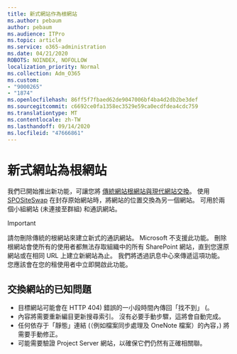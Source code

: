 ```yaml
---
title: 新式網站作為根網站
ms.author: pebaum
author: pebaum
ms.audience: ITPro
ms.topic: article
ms.service: o365-administration
ms.date: 04/21/2020
ROBOTS: NOINDEX, NOFOLLOW
localization_priority: Normal
ms.collection: Adm_O365
ms.custom:
- "9000265"
- "1874"
ms.openlocfilehash: 86ff5f7fbaed62de9047006bf4ba4d2db2be3def
ms.sourcegitcommit: c6692ce0fa1358ec3529e59ca0ecdfdea4cdc759
ms.translationtype: MT
ms.contentlocale: zh-TW
ms.lasthandoff: 09/14/2020
ms.locfileid: "47666861"
---
```

# <a name="modern-site-as-root-site"></a>新式網站為根網站

我們已開始推出新功能，可讓您將 [傳統網站根網站與現代網站交換](https://docs.microsoft.com/sharepoint/modern-root-site)。 使用 [SPOSiteSwap](https://docs.microsoft.com/powershell/module/sharepoint-online/invoke-spositeswap?view=sharepoint-ps) 在封存原始網站時，將網站的位置交換為另一個網站。 可用於兩個小組網站 (未連接至群組) 和通訊網站。

>[!Important]
> 請勿刪除傳統的根網站來建立新式的通訊網站。 Microsoft 不支援此功能。 刪除根網站會使所有的使用者都無法存取組織中的所有 SharePoint 網站，直到您還原網站或在相同 URL 上建立新網站為止。 我們將透過訊息中心來傳遞這項功能。 您應該會在您的租使用者中立即開啟此功能。

## <a name="known-issues-with-swapping-sites"></a>交換網站的已知問題
- 目標網站可能會在 HTTP 404) 錯誤的一小段時間內傳回「找不到」 (。
- 內容將需要重新編目更新搜尋索引。 沒有必要手動步驟，這將會自動完成。
- 任何依存于「靜態」連結 (（例如檔案同步處理及 OneNote 檔案）的內容，) 將需要手動修正。
- 可能需要驗證 Project Server 網站，以確保它們仍然有正確相關聯。 
